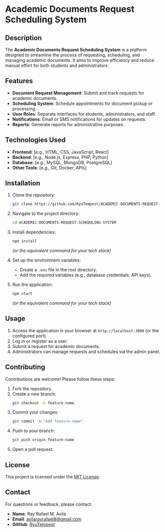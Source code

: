 # Academic Documents Request Scheduling System

## Description
The **Academic Documents Request Scheduling System** is a platform designed to streamline the process of requesting, scheduling, and managing academic documents. It aims to improve efficiency and reduce manual effort for both students and administrators.

## Features
- **Document Request Management**: Submit and track requests for academic documents.
- **Scheduling System**: Schedule appointments for document pickup or processing.
- **User Roles**: Separate interfaces for students, administrators, and staff.
- **Notifications**: Email or SMS notifications for updates on requests.
- **Reports**: Generate reports for administrative purposes.

## Technologies Used
- **Frontend**: [e.g., HTML, CSS, JavaScript, React]
- **Backend**: [e.g., Node.js, Express, PHP, Python]
- **Database**: [e.g., MySQL, MongoDB, PostgreSQL]
- **Other Tools**: [e.g., Git, Docker, APIs]

## Installation
1. Clone the repository:
   ```bash
   git clone https://github.com/RyuTempest/ACADEMIC-DOCUMENTS-REQUEST-SCHEDULING-SYSTEM.git
   ```
2. Navigate to the project directory:
   ```bash
   cd ACADEMIC-DOCUMENTS-REQUEST-SCHEDULING-SYSTEM
   ```
3. Install dependencies:
   ```bash
   npm install
   ```
   *(or the equivalent command for your tech stack)*

4. Set up the environment variables:
   - Create a `.env` file in the root directory.
   - Add the required variables (e.g., database credentials, API keys).

5. Run the application:
   ```bash
   npm start
   ```
   *(or the equivalent command for your tech stack)*

## Usage
1. Access the application in your browser at `http://localhost:3000` (or the configured port).
2. Log in or register as a user.
3. Submit a request for academic documents.
4. Administrators can manage requests and schedules via the admin panel.

## Contributing
Contributions are welcome! Please follow these steps:
1. Fork the repository.
2. Create a new branch:
   ```bash
   git checkout -b feature-name
   ```
3. Commit your changes:
   ```bash
   git commit -m "Add feature-name"
   ```
4. Push to your branch:
   ```bash
   git push origin feature-name
   ```
5. Open a pull request.

## License
This project is licensed under the [MIT License](LICENSE).

## Contact
For questions or feedback, please contact:
- **Name**: Ray Rafael M. Avila
- **Email**: avilarayrafael8@gmail.com
- **GitHub**: [RyuTempest](https://github.com/RyuTempest)

